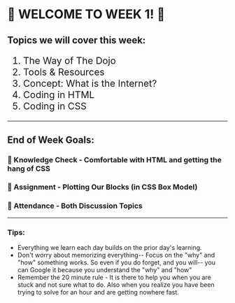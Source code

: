 # :tada: WELCOME TO WEEK 1! :tada:
## Topics we will cover this week:
<ol style="font-size: 16pt">
<li>The Way of The Dojo</li>
<li>Tools & Resources</li>
<li>Concept: What is the Internet?</li>
<li>Coding in HTML</li>
<li>Coding in CSS</li>
</ol>

---
## End of Week Goals:
### 🎯 Knowledge Check - Comfortable with HTML and getting the hang of CSS
### :pushpin: Assignment - Plotting Our Blocks (in CSS Box Model)
### :pushpin: Attendance - Both Discussion Topics
---
### Tips:
- Everything we learn each day builds on the prior day's learning.
- Don't worry about memorizing everything-- Focus on the "why" and "how" something works. So even if you do forget, and you will-- you can Google it because you understand the "why" and "how"
- Remember the 20 minute rule - It is there to help you when you are stuck and not sure what to do. Also when you realize you have been trying to solve for an hour and are getting nowhere fast.